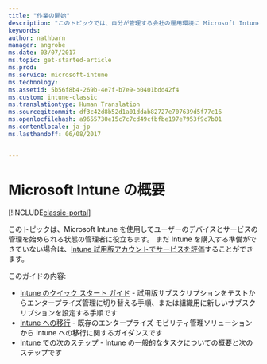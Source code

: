 ```yaml
---
title: "作業の開始"
description: "このトピックでは、自分が管理する会社の運用環境に Microsoft Intune を展開する準備ができている管理者のためのガイダンスを提供します。"
keywords: 
author: nathbarn
manager: angrobe
ms.date: 03/07/2017
ms.topic: get-started-article
ms.prod: 
ms.service: microsoft-intune
ms.technology: 
ms.assetid: 5b56f8b4-269b-4e7f-b7e9-b0401bdd42f4
ms.custom: intune-classic
ms.translationtype: Human Translation
ms.sourcegitcommit: df3c42d8b52d1a01ddab82727e707639d5f77c16
ms.openlocfilehash: a9655730e15c7c7cd49cfbfbe197e7953f9c7b01
ms.contentlocale: ja-jp
ms.lasthandoff: 06/08/2017


---
```


# <a name="get-started-with-microsoft-intune"></a>Microsoft Intune の概要

[!INCLUDE[classic-portal](../includes/classic-portal.md)]

このトピックは、Microsoft Intune を使用してユーザーのデバイスとサービスの管理を始められる状態の管理者に役立ちます。 まだ Intune を購入する準備ができていない場合は、[Intune 試用版アカウントでサービスを評価](/intune-classic/understand-explore/mobile-device-management-trial-guide-microsoft-intune)することができます。

このガイドの内容:
- [Intune のクイック スタート ガイド](/intune/setup-steps) - 試用版サブスクリプションをテストからエンタープライズ管理に切り替える手順、または組織用に新しいサブスクリプションを設定する手順です
- [Intune への移行](/intune/migration-guide) - 既存のエンタープライズ モビリティ管理ソリューションから Intune への移行に関するガイダンスです
- [Intune での次のステップ](prevent-company-data-leaks-from-Office-365-mobile-apps.md) - Intune の一般的なタスクについての概要と次のステップです

